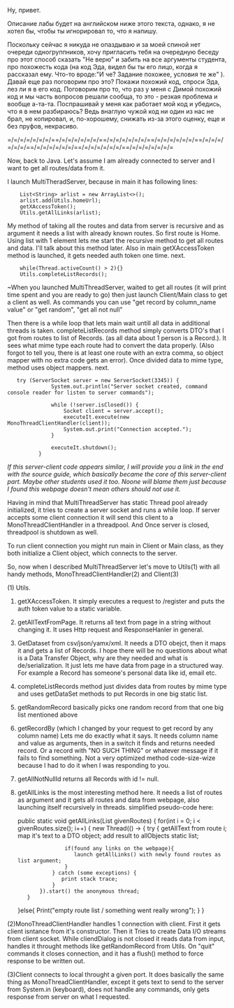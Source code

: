 Ну, привет. 

Описание лабы будет на английском ниже этого текста, однако, я не хотел бы, чтобы ты игнорировал то, что я напишу.

Поскольку сейчас я никуда не опаздываю и за моей спиной нет очереди одногруппников, хочу пригласить тебя на очередную беседу  про этот способ сказать "Не верю" и забить на все аргументы студента, про похожесть кода (на код Эда, видел бы ты его лицо, 
когда я рассказал ему. Что-то вроде:"И че? Задание похожее, условия те же" ). Давай еще раз поговорим про это? Покажи 
похожий код, спроси Эда, лез ли я в его код. Поговорим про то, что раз у меня с Димой похожий код и мы часть вопросов решали 
сообща, то это - резкая проблема и вообще а-та-та. Поспрашивай у меня как работает мой код и убедись, что я в нем разбираюсь? 
Ведь внаглую чужой код ни один из нас не брал, не копировал, и, по-хорошему, снижать из-за этого оценку, еще и без пруфов,
некрасиво.



=/=/=/=/=/=/=/==/=/=/=/=/=/=/==/=/=/=/=/=/=/==/=/=/=/=/=/=/==/=/=/=/=/=/=/==/=/=/=/=/=/=/==/=/=/=/=/=/=/==/=/=/=/=/=/=/=

Now, back to Java.
Let's assume I am already connected to server and I want to get all routes/data from it.

I launch MultiTheradServer, because in main it has following lines:

        List<String> arlist = new ArrayList<>();
        arlist.add(Utils.homeUrl);
        getXAccessToken();
        Utils.getAllLinks(arlist);
        
My method of taking all the routes and data from server is recursive and as argument it needs a list with already known 
routes. So first route is Home. Using list with 1 element lets me start the recursive method to get all routes and data. 
I'll talk about this method later. 
Also in main getXAccessToken method is launched, it gets needed auth token one time.
next.

        while(Thread.activeCount() > 2){}
        Utils.completeListRecords();
 
~When you launched MultiThreadServer, waited to get all routes (it will print time spent and you are ready to go)
        then just launch Client/Main class to get a client as well.
        As commands you can use "get record by column_name value" or "get random", "get all not null"
        
Then there is a while loop that lets main wait untill all data in additional threads is taken.
completeListRecords method simply converts DTO's that I got from routes to list of Records. (as all data about 1 
person is a Record.). It sees what mime type each route had to convert the data properly. (Also forgot to tell you, there is 
at least one route with an extra comma, so object mapper with no extra code gets an error). Once divided data to mime type, 
method uses object mappers.
next.

       try (ServerSocket server = new ServerSocket(3345)) {
                  System.out.println("Server socket created, command console reader for listen to server commands");

                  while (!server.isClosed()) {
                      Socket client = server.accept();
                      executeIt.execute(new MonoThreadClientHandler(client));
                      System.out.print("Connection accepted.");
                  }

                  executeIt.shutdown();
              }
*If this server-client code appears similar, I will provide you a link in the end with the source guide, which basically 
became the core of this server-client part. Maybe other students used it too. Noone will blame them just because I found this
webpage doesn't mean others should not use it.*
              
Having in mind that MultiThreadServer has static Thread pool already initialized,
it tries to create a server socket and runs a while loop. If server accepts some client connection it will send this client
to a MonoThreadClientHandler in a threadpool.
And Once server is closed, threadpool is shutdown as well.

To run client connection you might run main in Client or Main class, as they both initialize a Client object, which connects 
to the server.

So, now when I described MultiThreadServer let's move to Utils(1) with all handy methods, MonoThreadClientHandler(2) and 
Client(3)


(1) Utils. 
  1) getXAccessToken. It simply executes a request to /register and puts the auth token value to a static variable.
  2) getAllTextFromPage. It returns all text from page in a string without changing it. It uses Http request and ResponseHanler
      in general. 
  3) GetDataset from csv/json/yamx/xml. It needs a DTO obejct, then it maps it and gets a list of Records. I hope there will 
      be no questions about what is a Data Transfer Object, why are they needed and what is de/serialization. It just lets me
      have data from page in a structured way. For example a Record has someone's personal data like id, email etc.
  4) completeListRecords method just divides data from routes by mime type and uses getDataSet methods to put Records in 
      one big static list.
  5) getRandomRecord basically picks one random record from that one big list mentioned above
  6) getRecordBy (which I changed by your request to get record by any column name) Lets me do exactly what it says.
      It needs column name and value as arguments, then in a switch it finds and returns needed record. Or a record with
      "NO SUCH THING" or whatever message if it fails to find something. Not a very optimized method code-size-wize because 
      I had to do it when I was responding to you.
  7) getAllNotNullId returns all Records with id != null.
  8) getAllLinks is the most interesting method here. It needs a list of routes as argument and it gets all routes and data
      from webpage, also launching itself recursively in threads.
      simplified pseudo-code here:
      
      
      public static void getAllLinks(List<String> givenRoutes) {
            for(int i = 0; i < givenRoutes.size(); i++) {
                new Thread(() -> {
                    try {
                        getAllText from route i;
                        map it's text to a DTO object;
                        add result to allObjects static list;
                        
                        if(found any links on the webpage){
                           launch getAllLinks() with newly found routes as list argument;
                        }
                    } catch (some exceptions) {
                       print stack trace;
                    }
                }).start() the anonymous thread;
            }
        }else{
            Print("empty route list / something went really wrong");
        }
    }
      
      
      
      
 (2)MonoThreadClientHandler handles 1 connection with client. First it gets client isntance from it's constructor.
    Then it Tries to create Data I/O streams from client socket.
    While cliendDialog is not closed it reads data from input, handles it throught methods like getRandomRecord from 
    Utils.
    On "quit" commands it closes connection, and it has a flush() method to force response to be written out.
    
 (3)Client connects to local throught a given port. It does basically the same thing as MonoThreadClientHandler, except it 
    gets text to send to the server from System.in (keyboard), does not handle any commands, only gets response from server 
    on what I requested. 
      
      
